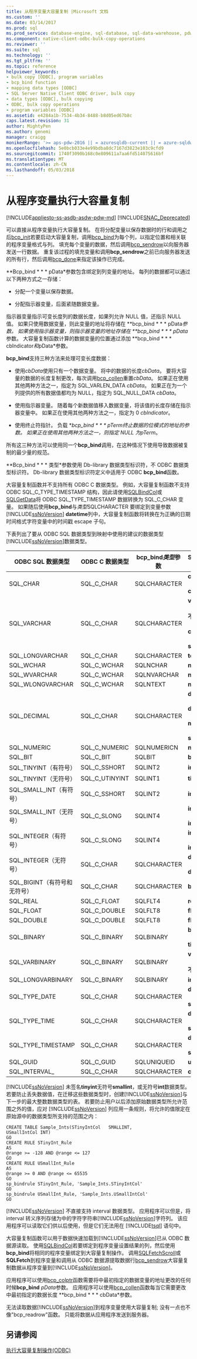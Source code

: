 ```yaml
---
title: 从程序变量大容量复制 |Microsoft 文档
ms.custom: ''
ms.date: 03/14/2017
ms.prod: sql
ms.prod_service: database-engine, sql-database, sql-data-warehouse, pdw
ms.component: native-client-odbc-bulk-copy-operations
ms.reviewer: ''
ms.suite: sql
ms.technology: ''
ms.tgt_pltfrm: ''
ms.topic: reference
helpviewer_keywords:
- bulk copy [ODBC], program variables
- bcp_bind function
- mapping data types [ODBC]
- SQL Server Native Client ODBC driver, bulk copy
- data types [ODBC], bulk copying
- ODBC, bulk copy operations
- program variables [ODBC]
ms.assetid: e4284a1b-7534-4b34-8488-b8d05ed67b8c
caps.latest.revision: 31
author: MightyPen
ms.author: genemi
manager: craigg
monikerRange: '>= aps-pdw-2016 || = azuresqldb-current || = azure-sqldw-latest || >= sql-server-2016 || = sqlallproducts-allversions'
ms.openlocfilehash: 5e0bcb033e4e99bdba8dc7167d3823e103c9cfd9
ms.sourcegitcommit: 1740f3090b168c0e809611a7aa6fd514075616bf
ms.translationtype: MT
ms.contentlocale: zh-CN
ms.lasthandoff: 05/03/2018
---
```

# <a name="bulk-copying-from-program-variables"></a>从程序变量执行大容量复制
[!INCLUDE[appliesto-ss-asdb-asdw-pdw-md](../../includes/appliesto-ss-asdb-asdw-pdw-md.md)]
[!INCLUDE[SNAC_Deprecated](../../includes/snac-deprecated.md)]

  可以直接从程序变量执行大容量复制。 在将分配变量以保存数据时的行和调用之后[bcp_init](../../relational-databases/native-client-odbc-extensions-bulk-copy-functions/bcp-init.md)若要启动大容量复制，调用[bcp_bind](../../relational-databases/native-client-odbc-extensions-bulk-copy-functions/bcp-bind.md)为每个列，以指定位置和相关联的程序变量格式与列。 填充每个变量的数据，然后调用[bcp_sendrow](../../relational-databases/native-client-odbc-extensions-bulk-copy-functions/bcp-sendrow.md)以向服务器发送一行数据。 重复该过程的填充变量和调用**bcp_sendrow**之前已向服务器发送的所有行，然后调用[bcp_done](../../relational-databases/native-client-odbc-extensions-bulk-copy-functions/bcp-done.md)来指定该操作已完成。  
  
 **Bcp_bind * * * pData*参数包含绑定到列变量的地址。 每列的数据都可以通过以下两种方式之一存储：  
  
-   分配一个变量以保存数据。  
  
-   分配指示器变量，后面紧随数据变量。  
  
 指示器变量指示可变长度列的数据长度，如果列允许 NULL 值，还指示 NULL 值。 如果只使用数据变量，则此变量的地址将存储在 **bcp_bind * * * pData*参数。 如果使用指示器变量，则指示器变量的地址存储在 **bcp_bind * * * pData*参数。 大容量复制函数计算的数据变量的位置通过添加 **bcp_bind * * * cbIndicator*和*pData*参数。  
  
 **bcp_bind**支持三种方法来处理可变长度数据：  
  
-   使用*cbData*使用只有一个数据变量。 将中的数据的长度*cbData*。 要将大容量的数据的长度复制更改，每次调用[bcp_collen](../../relational-databases/native-client-odbc-extensions-bulk-copy-functions/bcp-collen.md)重置*cbData*。 如果正在使用其他两种方法之一，指定为 SQL_VARLEN_DATA *cbData*。 如果正在为一个列提供的所有数据值都均为 NULL，指定为 SQL_NULL_DATA *cbData*。  
  
-   使用指示器变量。 随着每个新数据值移入数据变量，将该值的长度存储在指示器变量中。 如果正在使用其他两种方法之一，指定为 0 *cbIndicator*。  
  
-   使用终止符指针。 负载 **bcp_bind * * * pTerm*终止数据的位模式的地址的参数。 如果正在使用其他两种方法之一，则指定 NULL 为*pTerm*。  
  
 所有这三种方法可以使用同一个**bcp_bind**调用，在这种情况下使用导致数据被复制的最少量的规范。  
  
 **Bcp_bind * * * 类型*参数使用 Db-library 数据类型标识符，不 ODBC 数据类型标识符。 Db-library 数据类型标识符定义中适用于 ODBC **bcp_bind**函数。  
  
 大容量复制函数并不支持所有 ODBC C 数据类型。 例如，大容量复制函数不支持 ODBC SQL_C_TYPE_TIMESTAMP 结构，因此请使用[SQLBindCol](../../relational-databases/native-client-odbc-api/sqlbindcol.md)或[SQLGetData](../../relational-databases/native-client-odbc-api/sqlgetdata.md)将 ODBC SQL_TYPE_TIMESTAMP 数据转换为 SQL_C_CHAR 变量。 如果随后使用**bcp_bind**与*类型*SQLCHARACTER 要绑定到变量参数[!INCLUDE[ssNoVersion](../../includes/ssnoversion-md.md)] **datetime**列中，大容量复制函数将转换在为正确的日期时间格式字符变量中的时间戳 escape 子句。  
  
 下表列出了要从 ODBC SQL 数据类型到映射中使用的建议的数据类型[!INCLUDE[ssNoVersion](../../includes/ssnoversion-md.md)]数据类型。  
  
|ODBC SQL 数据类型|ODBC C 数据类型|bcp_bind*类型*参数|SQL Server 数据类型|  
|-----------------------|----------------------|--------------------------------|--------------------------|  
|SQL_CHAR|SQL_C_CHAR|SQLCHARACTER|**character**<br /><br /> **char**|  
|SQL_VARCHAR|SQL_C_CHAR|SQLCHARACTER|**varchar**<br /><br /> **不同的字符**<br /><br /> **char varying**<br /><br /> **sysname**|  
|SQL_LONGVARCHAR|SQL_C_CHAR|SQLCHARACTER|**text**|  
|SQL_WCHAR|SQL_C_WCHAR|SQLNCHAR|**nchar**|  
|SQL_WVARCHAR|SQL_C_WCHAR|SQLNVARCHAR|**nvarchar**|  
|SQL_WLONGVARCHAR|SQL_C_WCHAR|SQLNTEXT|**ntext**|  
|SQL_DECIMAL|SQL_C_CHAR|SQLCHARACTER|**decimal**<br /><br /> **dec**<br /><br /> **money**<br /><br /> **smallmoney**|  
|SQL_NUMERIC|SQL_C_NUMERIC|SQLNUMERICN|**numeric**|  
|SQL_BIT|SQL_C_BIT|SQLBIT|**bit**|  
|SQL_TINYINT（有符号）|SQL_C_SSHORT|SQLINT2|**int**|  
|SQL_TINYINT（无符号）|SQL_C_UTINYINT|SQLINT1|**tinyint**|  
|SQL_SMALL_INT（有符号）|SQL_C_SSHORT|SQLINT2|**int**|  
|SQL_SMALL_INT（无符号）|SQL_C_SLONG|SQLINT4|**int**<br /><br /> **integer**|  
|SQL_INTEGER（有符号）|SQL_C_SLONG|SQLINT4|**int**<br /><br /> **integer**|  
|SQL_INTEGER（无符号）|SQL_C_CHAR|SQLCHARACTER|**decimal**<br /><br /> **dec**|  
|SQL_BIGINT（有符号和无符号）|SQL_C_CHAR|SQLCHARACTER|**bigint**|  
|SQL_REAL|SQL_C_FLOAT|SQLFLT4|**real**|  
|SQL_FLOAT|SQL_C_DOUBLE|SQLFLT8|**float**|  
|SQL_DOUBLE|SQL_C_DOUBLE|SQLFLT8|**float**|  
|SQL_BINARY|SQL_C_BINARY|SQLBINARY|**binary**<br /><br /> **timestamp**|  
|SQL_VARBINARY|SQL_C_BINARY|SQLBINARY|**varbinary**<br /><br /> **不同的二进制**|  
|SQL_LONGVARBINARY|SQL_C_BINARY|SQLBINARY|**image**|  
|SQL_TYPE_DATE|SQL_C_CHAR|SQLCHARACTER|**datetime**<br /><br /> **smalldatetime**|  
|SQL_TYPE_TIME|SQL_C_CHAR|SQLCHARACTER|**datetime**<br /><br /> **smalldatetime**|  
|SQL_TYPE_TIMESTAMP|SQL_C_CHAR|SQLCHARACTER|**datetime**<br /><br /> **smalldatetime**|  
|SQL_GUID|SQL_C_GUID|SQLUNIQUEID|**uniqueidentifier**|  
|SQL_INTERVAL_|SQL_C_CHAR|SQLCHARACTER|**char**|  
  
 [!INCLUDE[ssNoVersion](../../includes/ssnoversion-md.md)] 未签名**tinyint**无符号**smallint**，或无符号**int**数据类型。 若要防止丢失数据值，在迁移这些数据类型时，创建[!INCLUDE[ssNoVersion](../../includes/ssnoversion-md.md)]与下一步的最大整数数据类型的表。 若要防止用户以后添加原始数据类型所允许范围之外的值，应对 [!INCLUDE[ssNoVersion](../../includes/ssnoversion-md.md)] 列应用一条规则，将允许的值限定在原始源中的数据类型所支持的范围之内：  
  
```  
CREATE TABLE Sample_Ints(STinyIntCol   SMALLINT,  
USmallIntCol INT)  
GO  
CREATE RULE STinyInt_Rule  
AS   
@range >= -128 AND @range <= 127  
GO  
CREATE RULE USmallInt_Rule  
AS   
@range >= 0 AND @range <= 65535  
GO  
sp_bindrule STinyInt_Rule, 'Sample_Ints.STinyIntCol'  
GO  
sp_bindrule USmallInt_Rule, 'Sample_Ints.USmallIntCol'  
GO  
```  
  
 [!INCLUDE[ssNoVersion](../../includes/ssnoversion-md.md)] 不直接支持 interval 数据类型。 应用程序可以但是，将 interval 转义序列存储为中的字符字符串[!INCLUDE[ssNoVersion](../../includes/ssnoversion-md.md)]字符列。 该应用程序可以读取它们供以后使用，但是它们无法用在 [!INCLUDE[tsql](../../includes/tsql-md.md)] 语句中。  
  
 大容量复制函数可以用于数据快速加载到[!INCLUDE[ssNoVersion](../../includes/ssnoversion-md.md)]已从 ODBC 数据源读取。 使用[SQLBindCol](../../relational-databases/native-client-odbc-api/sqlbindcol.md)若要绑定到程序变量设置结果的列，然后使用**bcp_bind**将相同的程序变量绑定到大容量复制操作。 调用[SQLFetchScroll](../../relational-databases/native-client-odbc-api/sqlfetchscroll.md)或**SQLFetch**到程序变量和调用从 ODBC 数据源提取数据行[bcp_sendrow](../../relational-databases/native-client-odbc-extensions-bulk-copy-functions/bcp-sendrow.md)大容量复制数据从程序变量到[!INCLUDE[ssNoVersion](../../includes/ssnoversion-md.md)]。  
  
 应用程序可以使用[bcp_colptr](../../relational-databases/native-client-odbc-extensions-bulk-copy-functions/bcp-colptr.md)函数需要将中最初指定的数据变量的地址更改的任何时候**bcp_bind** *pData*参数。 应用程序可以使用[bcp_collen](../../relational-databases/native-client-odbc-extensions-bulk-copy-functions/bcp-collen.md)函数每当它需要更改中最初指定的数据长度 **bcp_bind * * * cbData*参数。  
  
 无法读取数据[!INCLUDE[ssNoVersion](../../includes/ssnoversion-md.md)]到程序变量使用大容量复制; 没有一点也不像"bcp_readrow"函数。 只能将数据从应用程序发送到服务器。  
  
## <a name="see-also"></a>另请参阅  
 [执行大容量复制操作&#40;ODBC&#41;](../../relational-databases/native-client-odbc-bulk-copy-operations/performing-bulk-copy-operations-odbc.md)  
  
  
